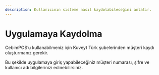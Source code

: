 ```yaml
---
description: Kullanıcının sisteme nasıl kaydolabileceğini anlatır.
---
```


# Uygulamaya Kaydolma

CebimPOS’u kullanabilmeniz için Kuveyt Türk şubelerinden müşteri kaydı oluşturmanız gerekir.

Bu şekilde uygulamaya giriş yapabileceğiniz müşteri numarası, şifre ve kullanıcı adı bilgilerinizi edinebilirsiniz.

